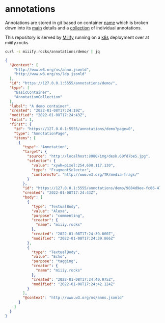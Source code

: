# annotations

Annotations are stored in git based on container [name](https://github.com/jptmoore/annotations/tree/master/demo) which is broken down into its [main](https://github.com/jptmoore/annotations/tree/master/demo/main) details and a [collection](https://github.com/jptmoore/annotations/tree/master/demo/collection) of individual annotations. 

This repository is served by [Miiify](https://github.com/nationalarchives/miiify) running on a [k8s](https://github.com/nationalarchives/miiify/tree/main/k8s) deployment over at miiify.rocks

```sh
curl -s miiify.rocks/annotations/demo/ | jq
```

```json
{
  "@context": [
    "http://www.w3.org/ns/anno.jsonld",
    "http://www.w3.org/ns/ldp.jsonld"
  ],
  "id": "https://127.0.0.1:5555/annotations/demo/",
  "type": [
    "BasicContainer",
    "AnnotationCollection"
  ],
  "label": "A demo container",
  "created": "2022-01-08T17:24:19Z",
  "modified": "2022-01-08T17:24:43Z",
  "total": 1,
  "first": {
    "id": "https://127.0.0.1:5555/annotations/demo?page=0",
    "type": "AnnotationPage",
    "items": [
      {
        "type": "Annotation",
        "target": {
          "source": "http://localhost:8080/img/desk.60fd7be5.jpg",
          "selector": {
            "value": "xywh=pixel:254,608,117,130",
            "type": "FragmentSelector",
            "conformsTo": "http://www.w3.org/TR/media-frags/"
          }
        },
        "id": "https://127.0.0.1:5555/annotations/demo/9684d9ee-fc86-470d-9223-9a6cf3d0e2a2",
        "created": "2022-01-08T17:24:43Z",
        "body": [
          {
            "type": "TextualBody",
            "value": "Alexa",
            "purpose": "commenting",
            "creator": {
              "name": "miiiy.rocks"
            },
            "created": "2022-01-08T17:24:39.000Z",
            "modified": "2022-01-08T17:24:39.866Z"
          },
          {
            "type": "TextualBody",
            "value": "Echo",
            "purpose": "tagging",
            "creator": {
              "name": "miiiy.rocks"
            },
            "created": "2022-01-08T17:24:40.975Z",
            "modified": "2022-01-08T17:24:42.124Z"
          }
        ],
        "@context": "http://www.w3.org/ns/anno.jsonld"
      }
    ]
  }
}
```